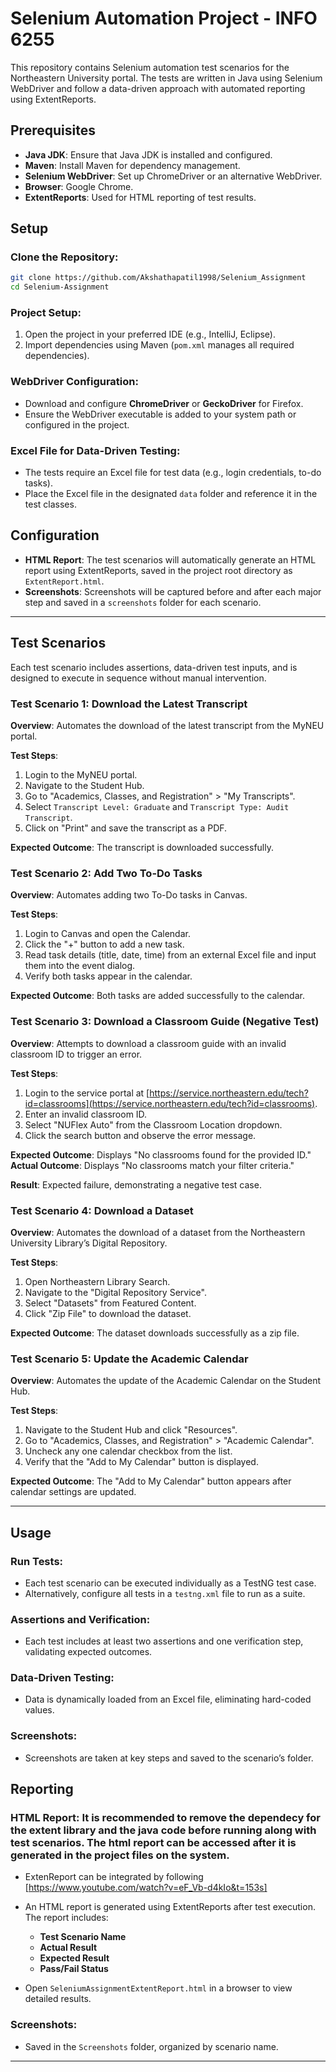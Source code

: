 


# Selenium Automation Project - INFO 6255

This repository contains Selenium automation test scenarios for the Northeastern University portal. The tests are written in Java using Selenium WebDriver and follow a data-driven approach with automated reporting using ExtentReports.

## Prerequisites

- **Java JDK**: Ensure that Java JDK is installed and configured.
- **Maven**: Install Maven for dependency management.
- **Selenium WebDriver**: Set up ChromeDriver or an alternative WebDriver.
- **Browser**: Google Chrome.
- **ExtentReports**: Used for HTML reporting of test results.

## Setup

### Clone the Repository:

```bash
git clone https://github.com/Akshathapatil1998/Selenium_Assignment
cd Selenium-Assignment
```

### Project Setup:

1. Open the project in your preferred IDE (e.g., IntelliJ, Eclipse).
2. Import dependencies using Maven (`pom.xml` manages all required dependencies).

### WebDriver Configuration:

- Download and configure **ChromeDriver** or **GeckoDriver** for Firefox.
- Ensure the WebDriver executable is added to your system path or configured in the project.

### Excel File for Data-Driven Testing:

- The tests require an Excel file for test data (e.g., login credentials, to-do tasks).
- Place the Excel file in the designated `data` folder and reference it in the test classes.

## Configuration

- **HTML Report**: The test scenarios will automatically generate an HTML report using ExtentReports, saved in the project root directory as `ExtentReport.html`.
- **Screenshots**: Screenshots will be captured before and after each major step and saved in a `screenshots` folder for each scenario.

---

## Test Scenarios

Each test scenario includes assertions, data-driven test inputs, and is designed to execute in sequence without manual intervention.

### Test Scenario 1: Download the Latest Transcript

**Overview**: Automates the download of the latest transcript from the MyNEU portal.

**Test Steps**:
1. Login to the MyNEU portal.
2. Navigate to the Student Hub.
3. Go to "Academics, Classes, and Registration" > "My Transcripts".
4. Select `Transcript Level: Graduate` and `Transcript Type: Audit Transcript`.
5. Click on "Print" and save the transcript as a PDF.

**Expected Outcome**: The transcript is downloaded successfully.

### Test Scenario 2: Add Two To-Do Tasks

**Overview**: Automates adding two To-Do tasks in Canvas.

**Test Steps**:
1. Login to Canvas and open the Calendar.
2. Click the "+" button to add a new task.
3. Read task details (title, date, time) from an external Excel file and input them into the event dialog.
4. Verify both tasks appear in the calendar.

**Expected Outcome**: Both tasks are added successfully to the calendar.

### Test Scenario 3: Download a Classroom Guide (Negative Test)

**Overview**: Attempts to download a classroom guide with an invalid classroom ID to trigger an error.

**Test Steps**:
1. Login to the service portal at [https://service.northeastern.edu/tech?id=classrooms](https://service.northeastern.edu/tech?id=classrooms).
2. Enter an invalid classroom ID.
3. Select "NUFlex Auto" from the Classroom Location dropdown.
4. Click the search button and observe the error message.

**Expected Outcome**: Displays "No classrooms found for the provided ID."  
**Actual Outcome**: Displays "No classrooms match your filter criteria."

**Result**: Expected failure, demonstrating a negative test case.

### Test Scenario 4: Download a Dataset

**Overview**: Automates the download of a dataset from the Northeastern University Library’s Digital Repository.

**Test Steps**:
1. Open Northeastern Library Search.
2. Navigate to the "Digital Repository Service".
3. Select "Datasets" from Featured Content.
4. Click "Zip File" to download the dataset.

**Expected Outcome**: The dataset downloads successfully as a zip file.

### Test Scenario 5: Update the Academic Calendar

**Overview**: Automates the update of the Academic Calendar on the Student Hub.

**Test Steps**:
1. Navigate to the Student Hub and click "Resources".
2. Go to "Academics, Classes, and Registration" > "Academic Calendar".
3. Uncheck any one calendar checkbox from the list.
4. Verify that the "Add to My Calendar" button is displayed.

**Expected Outcome**: The "Add to My Calendar" button appears after calendar settings are updated.

---

## Usage

### Run Tests:

- Each test scenario can be executed individually as a TestNG test case.
- Alternatively, configure all tests in a `testng.xml` file to run as a suite.

### Assertions and Verification:

- Each test includes at least two assertions and one verification step, validating expected outcomes.

### Data-Driven Testing:

- Data is dynamically loaded from an Excel file, eliminating hard-coded values.

### Screenshots:

- Screenshots are taken at key steps and saved to the scenario’s folder.

## Reporting

### HTML Report: It is recommended to remove the dependecy for the extent library and the java code before running along with test scenarios. The html report can be accessed after it is generated in the project files on the system.

- ExtenReport can be integrated by following [https://www.youtube.com/watch?v=eF_Vb-d4kIo&t=153s]

- An HTML report is generated using ExtentReports after test execution. The report includes:
  - **Test Scenario Name**
  - **Actual Result**
  - **Expected Result**
  - **Pass/Fail Status**
- Open `SeleniumAssignmentExtentReport.html` in a browser to view detailed results.

### Screenshots:

- Saved in the `Screenshots` folder, organized by scenario name.

--- 

